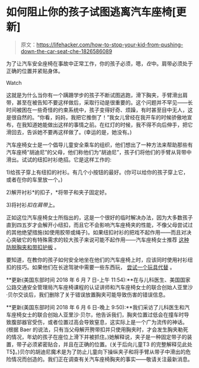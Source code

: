 # 如何阻止你的孩子试图逃离汽车座椅[更新]

> 原文：<https://lifehacker.com/how-to-stop-your-kid-from-pushing-down-the-car-seat-che-1826586089>

为了让汽车安全座椅在事故中正常工作，你的孩子必须，嗯，*在*中。肩带必须处于正确的位置并紧贴身体。

Watch

这就是为什么当你有一个蹒跚学步的孩子不断试图逃跑，滑下胸夹，手臂滑出肩带，甚至在被告知不要这样做后，采取行动是很重要的。这个问题并不罕见——长时间被困在一些奇怪的约束系统中，孩子变得好奇、烦躁，有时甚至目中无人，这是很自然的。“你看，妈妈，我把它推倒了！”我女儿曾经在我开车的时候骄傲地宣布，在我知道她能做出这样的事情之前。在红灯的时候，我不得不向后伸手，把它滑回去，告诉她不要再这样做了。(幸运的是，她没有。)

汽车座椅女士是一个倡导儿童安全乘车的组织，他们想出了一种方法来帮助那些有汽车座椅“胡迪尼”的父母，他们称他们为“胡迪尼”，孩子们将他们的手臂从背带中滑出。试试的纽扣衬衫绝招。它是这样工作的:

1)给孩子穿上有纽扣的衬衫。有几个小按钮的最好。(你可以给你的孩子穿上它，或者在你的车里放一个。)

2)解开衬衫*的扣子，*将带子和夹子固定好。

3)将衬衫*扣在肩带*上。

正如这位汽车座椅女士所指出的，这是一个很好的临时解决办法，因为大多数孩子直到四五岁才会解开小纽扣，而且它不会影响汽车座椅夹的性能，不像父母尝试过的其他绝望措施(如使用胶带或绳子)。如果纽扣衬衫的把戏不起作用——而且对决心突破它的有特殊需求的较大孩子来说可能不起作用——汽车座椅女士推荐 [这种防脱胸夹和带扣护板](http://www.merrittcarseat.com/escape-proof/) 。

要知道，在教你的孩子如何安全地坐在他们的汽车座椅上时，应该同时使用衬衫纽扣的技巧。如果他们在长途驾驶中需要一些东西玩， [尝试一个玩具代替](https://offspring.lifehacker.com/surprise-your-kid-with-a-different-toy-every-hour-on-lo-1825938393) 。

**更新(美国东部时间 2018 年 6 月 7 日-上午 11:54):**在与儿科医生、美国国家公路交通安全管理局汽车座椅课程的认证讲师和汽车座椅女士的联合创始人亚里沙·贝尔交谈后，我们删除了关于错误放置胸夹可能导致伤害的错误信息。

**更新(美国东部时间 2018 年 6 月 6 日-晚上 9:50):**我们采访了儿科医生和汽车座椅女士的联合创始人亚里沙·贝尔，他告诉我们，胸夹位置过低会在撞车时导致腹部器官受伤，或者位置过高会导致窒息，这实际上是一个广为流传的神话。(根据 Baer 的说法，只有当父母解开胯带扣并只使用胸夹时，才会发生胸夹勒死的情况，年幼的孩子在座位上滑下并被抓住。)她解释说，夹子是一种固定带子的装置，带子必须紧密贴合，并且在正确的位置。(关于后向儿童T3 的完整解释见此处 T5】。)贝尔的胡迪尼魔术是为了防止儿童向下操纵夹子和将手臂从带子中滑出的危险情况而创造的。我们正在调查有关汽车座椅胸夹的事实——敬请关注最新消息。